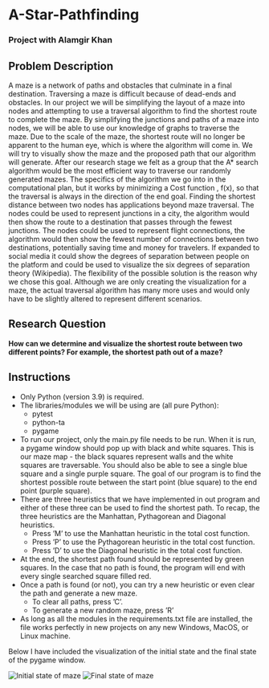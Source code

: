 # A-Star-Pathfinding

### Project with Alamgir Khan

## Problem Description ##

A maze is a network of paths and obstacles that culminate in a final destination. Traversing a maze is difficult
because of dead-ends and obstacles. In our project we will be simplifying the layout of a maze into nodes and
attempting to use a traversal algorithm to find the shortest route to complete the maze. By simplifying the
junctions and paths of a maze into nodes, we will be able to use our knowledge of graphs to traverse the maze.
Due to the scale of the maze, the shortest route will no longer be apparent to the human eye, which is where
the algorithm will come in. We will try to visually show the maze and the proposed path that our algorithm
will generate.
After our research stage we felt as a group that the A* search algorithm would be the most efficient way to
traverse our randomly generated mazes. The specifics of the algorithm we go into in the computational plan,
but it works by minimizing a Cost function , f(x), so that the traversal is always in the direction of the end goal.
Finding the shortest distance between two nodes has applications beyond maze traversal. The nodes could be
used to represent junctions in a city, the algorithm would then show the route to a destination that passes
through the fewest junctions. The nodes could be used to represent flight connections, the algorithm would
then show the fewest number of connections between two destinations, potentially saving time and money for
travelers. If expanded to social media it could show the degrees of separation between people on the platform
and could be used to visualize the six degrees of separation theory (Wikipedia). The flexibility of the possible
solution is the reason why we chose this goal. Although we are only creating the visualization for a maze, the
actual traversal algorithm has many more uses and would only have to be slightly altered to represent different
scenarios.

## Research Question ##

**How can we determine and visualize the shortest route between two different points? For
example, the shortest path out of a maze?**

## Instructions ##

* Only Python (version 3.9) is required.
* The libraries/modules we will be using are (all pure Python):
    * pytest
    * python-ta
    * pygame
* To run our project, only the main.py file needs to be run. When it is run, a pygame window should pop up
with black and white squares. This is our maze map - the black squares represent walls and the white squares
are traversable. You should also be able to see a single blue square and a single purple square. The goal of our
program is to find the shortest possible route between the start point (blue square) to the end point (purple
square).
* There are three heuristics that we have implemented in out program and either of these three can be used to
find the shortest path. To recap, the three heuristics are the Manhattan, Pythagorean and Diagonal heuristics.
    * Press ’M’ to use the Manhattan heuristic in the total cost function.
    * Press ’P’ to use the Pythagorean heuristic in the total cost function.
    * Press ’D’ to use the Diagonal heuristic in the total cost function.
* At the end, the shortest path found should be represented by green squares. In the case that no path is found,
the program will end with every single searched square filled red.
* Once a path is found (or not), you can try a new heuristic or even clear the path and generate a new maze.
    * To clear all paths, press ’C’.
    * To generate a new random maze, press ’R’
* As long as all the modules in the requirements.txt file are installed, the file works perfectly in new projects on
any new Windows, MacOS, or Linux machine.

Below I have included the visualization of the initial state and the final state of the pygame window.

![Initial state of maze](images/111_initialstate.png "Initial State of the Maze")
![Final state of maze](images/111_finalstate.png "Final State of the Maze")
